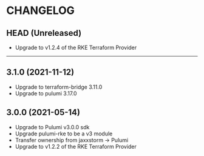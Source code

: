 CHANGELOG
=========

## HEAD (Unreleased)
* Upgrade to v1.2.4 of the RKE Terraform Provider

---

## 3.1.0 (2021-11-12)
* Upgrade to terraform-bridge 3.11.0
* Upgrade to pulumi 3.17.0

## 3.0.0 (2021-05-14)
* Upgrade to Pulumi v3.0.0 sdk
* Upgrade pulumi-rke to be a v3 module
* Transfer ownership from jaxxstorm -> Pulumi
* Upgrade to v1.2.2 of the RKE Terraform Provider

